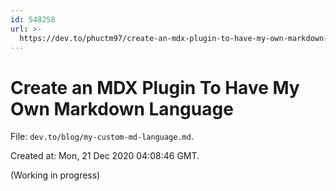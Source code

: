 ```yaml
---
id: 548258
url: >-
  https://dev.to/phuctm97/create-an-mdx-plugin-to-have-my-own-markdown-language-2mm-temp-slug-9648961
---
```

<!-- This is an auto-generated file, don't change it directly. -->

# Create an MDX Plugin To Have My Own Markdown Language

File: `dev.to/blog/my-custom-md-language.md`.

Created at: Mon, 21 Dec 2020 04:08:46 GMT.

(Working in progress)
